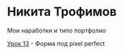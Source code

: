 # Никита Трофимов
Мои наработки и типо портфолио

[Урок 13](https://niktarion.github.io/lesson%2013/index.html "Готовая домашка") - Форма под pixel perfect
